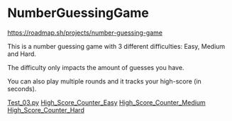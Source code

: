 # NumberGuessingGame

https://roadmap.sh/projects/number-guessing-game

This is a number guessing game with 3 different difficulties: Easy, Medium and Hard.
    
The difficulty only impacts the amount of guesses you have.

You can also play multiple rounds and it tracks your high-score (in seconds).

[Test_03.py](https://github.com/user-attachments/files/22026928/Test_03.py)
[High_Score_Counter_Easy](https://github.com/user-attachments/files/High_Score_Counter_Easy)
[High_Score_Counter_Medium](https://github.com/user-attachments/files/High_Score_Counter_Medium)
[High_Score_Counter_Hard](https://github.com/user-attachments/files//High_Score_Counter_Hard)

